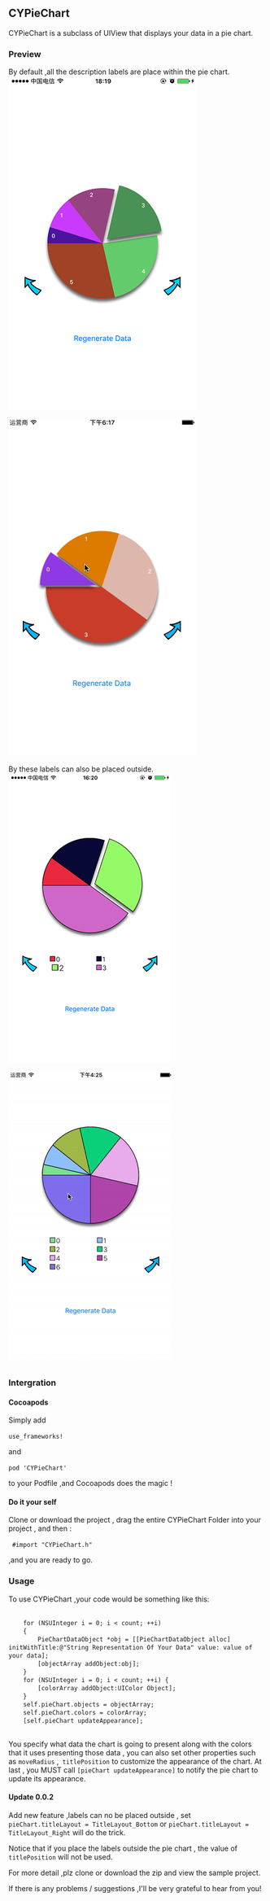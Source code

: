 ## CYPieChart

CYPieChart is a subclass of UIView that displays your data in a pie chart.

### Preview

By default ,all the description labels are place within the pie chart.
![Main](Images/CYPieChartMain.png)


![GIF](Images/CYPieChartGIF.gif)

By these labels can also be placed outside.
![](Images/CYPieChart_Bottom.png)

![](Images/CYPieChart_Bottom.gif)

### Intergration

#### Cocoapods
Simply add 

`
	use_frameworks!
`

and

` pod 'CYPieChart'
`

to your Podfile ,and Cocoapods does the magic !


#### Do it your self

Clone or download the project , drag the entire CYPieChart Folder into your project , and then :

` 
	#import "CYPieChart.h"
`

,and you are ready to go.


### Usage

To use CYPieChart ,your code would be something like this:
<pre>
<code>
	for (NSUInteger i = 0; i < count; ++i) 
	{
        PieChartDataObject *obj = [[PieChartDataObject alloc] initWithTitle:@"String Representation Of Your Data" value: value of your data]; 
        [objectArray addObject:obj];
    }
    for (NSUInteger i = 0; i < count; ++i) {
        [colorArray addObject:UIColor Object];
    }
	self.pieChart.objects = objectArray;
	self.pieChart.colors = colorArray;
	[self.pieChart updateAppearance];
</code>
</pre>

You specify what data the chart is going to present along with the colors that it uses presenting those data , you can also set other properties such as `moveRadius` ,` titlePosition` to customize the appearance of the chart. At last , you MUST call `[pieChart updateAppearance]` to notify the pie chart to update its appearance.

#### Update 0.0.2
Add new feature ,labels can no be placed outside , set `pieChart.titleLayout = TitleLayout_Bottom` or `pieChart.titleLayout = TitleLayout_Right` will do the trick.

Notice that if you place the labels outside the pie chart , the value of `titlePosition` will not be used.

For more detail ,plz clone or download the zip and view the sample project.

If there is any problems / suggestions ,I'll be very grateful to hear from you!